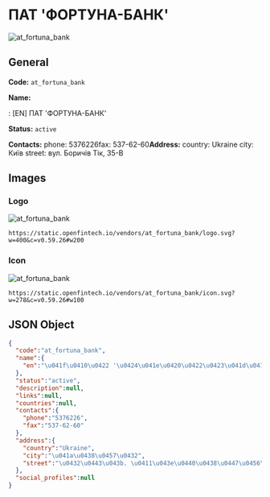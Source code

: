 
# ПАТ 'ФОРТУНА-БАНК' 
![at_fortuna_bank](https://static.openfintech.io/vendors/at_fortuna_bank/logo.svg?w=400&c=v0.59.26#w200)  

## General 
 
**Code:** `at_fortuna_bank` 
 
**Name:** 
 
:	[EN] ПАТ 'ФОРТУНА-БАНК' 
 
**Status:** `active` 
 
**Contacts:** 
phone: 5376226fax: 537-62-60**Address:** 
country: Ukraine 
city: Київ 
street: вул. Боричів Тік, 35-В 

## Images 

### Logo 
 
![at_fortuna_bank](https://static.openfintech.io/vendors/at_fortuna_bank/logo.svg?w=400&c=v0.59.26#w200)  

```
https://static.openfintech.io/vendors/at_fortuna_bank/logo.svg?w=400&c=v0.59.26#w200
```  

### Icon 
 
![at_fortuna_bank](https://static.openfintech.io/vendors/at_fortuna_bank/icon.svg?w=278&c=v0.59.26#w100)  

```
https://static.openfintech.io/vendors/at_fortuna_bank/icon.svg?w=278&c=v0.59.26#w100
```  

## JSON Object 

```json
{
  "code":"at_fortuna_bank",
  "name":{
    "en":"\u041f\u0410\u0422 '\u0424\u041e\u0420\u0422\u0423\u041d\u0410-\u0411\u0410\u041d\u041a'"
  },
  "status":"active",
  "description":null,
  "links":null,
  "countries":null,
  "contacts":{
    "phone":"5376226",
    "fax":"537-62-60"
  },
  "address":{
    "country":"Ukraine",
    "city":"\u041a\u0438\u0457\u0432",
    "street":"\u0432\u0443\u043b. \u0411\u043e\u0440\u0438\u0447\u0456\u0432 \u0422\u0456\u043a, 35-\u0412"
  },
  "social_profiles":null
}
```  
